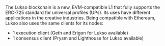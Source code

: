 The Lukso blockchain is a new, EVM-compatible L1 that fully supports the ERC-725 standard for universal profiles (UPs). Its uses have different applications in the creative industries. Being compatible with Ethereum, Lukso also uses the same clients for its nodes:
- 1 execution client (Geth and Erigon for Lukso available)
- 1 consensus client (Prysm and Lighthouse for Lukso available)

